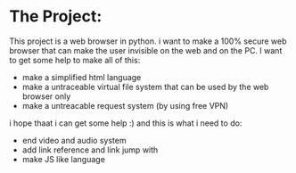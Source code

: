 # The Project:

This project is a web browser in python. i want to make a 100% secure web browser that can make the user invisible on the web and on the PC.
I want to get some help to make all of this:

- make a simplified html language
- make a untraceable virtual file system that can be used by the web browser only
- make a untreacable request system (by using free VPN)

i hope thaat i can get some help :)
and this is what i need to do:

- end video and audio system
- add link reference and link jump with <a>
- make JS like language
